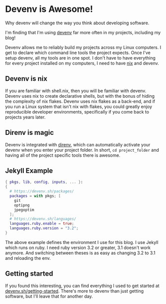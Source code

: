 <!-- 2024-09-24- -->

# Devenv is Awesome!

Why devenv will change the way you think about developing software.

I'm finding that I'm using [devenv](https://devenv.sh) far more often in my
projects, including my blog!

Devenv allows me to reliably build my projects across my Linux computers. I get
to declare which command line tools the project expects. Once I've setup devenv,
all my tools are in one spot. I don't have to have everything for every project
installed on my computers, I need to have [nix](https://nixos.org) and devenv.

## Devenv is nix

If you are familiar with shell.nix, then you will be familiar with devenv.
Devenv uses nix to create declarative shells, but with the bonus of hiding the
complexity of nix flakes. Devenv uses nix flakes as a back-end, and if you run a
Linux system that isn't nix with flakes, you could greatly enjoy reproducible
developer environments, specifically if you come back to projects years later.

## Direnv is magic

Devenv is integrated with [direnv](https://direnv.net/), which can
automatically activate your devenv when you enter your project folder.
In short, `cd project_folder` and having all of the project specific tools
there is awesome.

## Jekyll Example

```nix
{ pkgs, lib, config, inputs, ... }:
{
  # https://devenv.sh/packages/
  packages = with pkgs; [
    git
    optipng
    jpegoptim
  ];
  # https://devenv.sh/languages/
  languages.ruby.enable = true;
  languages.ruby.version = "3.2";
}
```

The above example defines the environment I use for this blog. I use Jekyll
which runs on ruby. I need ruby version 3.2 or greater, 3.1 doesn't work
anymore. And switching between theses is as easy as changing 3.2 to 3.1 and
reloading the env.

## Getting started

If you found this interesting, you can find everything I used to get started at
[devenv.sh/getting-started](https://devenv.sh/getting-started). There's more to
devenv than just getting software, but I'll leave that for another day.
